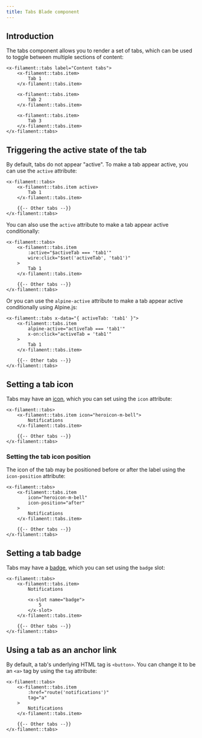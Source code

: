```yaml
---
title: Tabs Blade component
---
```


## Introduction

The tabs component allows you to render a set of tabs, which can be used to toggle between multiple sections of content:

```blade
<x-filament::tabs label="Content tabs">
    <x-filament::tabs.item>
        Tab 1
    </x-filament::tabs.item>

    <x-filament::tabs.item>
        Tab 2
    </x-filament::tabs.item>

    <x-filament::tabs.item>
        Tab 3
    </x-filament::tabs.item>
</x-filament::tabs>
```

## Triggering the active state of the tab

By default, tabs do not appear "active". To make a tab appear active, you can use the `active` attribute:

```blade
<x-filament::tabs>
    <x-filament::tabs.item active>
        Tab 1
    </x-filament::tabs.item>

    {{-- Other tabs --}}
</x-filament::tabs>
```

You can also use the `active` attribute to make a tab appear active conditionally:

```blade
<x-filament::tabs>
    <x-filament::tabs.item
        :active="$activeTab === 'tab1'"
        wire:click="$set('activeTab', 'tab1')"
    >
        Tab 1
    </x-filament::tabs.item>

    {{-- Other tabs --}}
</x-filament::tabs>
```

Or you can use the `alpine-active` attribute to make a tab appear active conditionally using Alpine.js:

```blade
<x-filament::tabs x-data="{ activeTab: 'tab1' }">
    <x-filament::tabs.item
        alpine-active="activeTab === 'tab1'"
        x-on:click="activeTab = 'tab1'"
    >
        Tab 1
    </x-filament::tabs.item>

    {{-- Other tabs --}}
</x-filament::tabs>
```

## Setting a tab icon

Tabs may have an [icon](../styling/icons), which you can set using the `icon` attribute:

```blade
<x-filament::tabs>
    <x-filament::tabs.item icon="heroicon-m-bell">
        Notifications
    </x-filament::tabs.item>

    {{-- Other tabs --}}
</x-filament::tabs>
```

### Setting the tab icon position

The icon of the tab may be positioned before or after the label using the `icon-position` attribute:

```blade
<x-filament::tabs>
    <x-filament::tabs.item
        icon="heroicon-m-bell"
        icon-position="after"
    >
        Notifications
    </x-filament::tabs.item>

    {{-- Other tabs --}}
</x-filament::tabs>
```

## Setting a tab badge

Tabs may have a [badge](badge), which you can set using the `badge` slot:

```blade
<x-filament::tabs>
    <x-filament::tabs.item>
        Notifications

        <x-slot name="badge">
            5
        </x-slot>
    </x-filament::tabs.item>

    {{-- Other tabs --}}
</x-filament::tabs>
```

## Using a tab as an anchor link

By default, a tab's underlying HTML tag is `<button>`. You can change it to be an `<a>` tag by using the `tag` attribute:

```blade
<x-filament::tabs>
    <x-filament::tabs.item
        :href="route('notifications')"
        tag="a"
    >
        Notifications
    </x-filament::tabs.item>

    {{-- Other tabs --}}
</x-filament::tabs>
```
